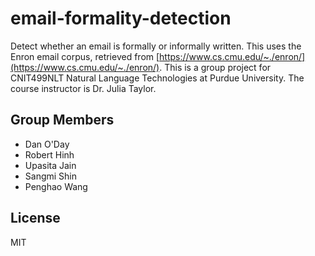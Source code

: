email-formality-detection
=========================

Detect whether an email is formally or informally written. This uses the Enron email corpus, retrieved from [https://www.cs.cmu.edu/~./enron/](https://www.cs.cmu.edu/~./enron/). This is a group project for CNIT499NLT Natural Language Technologies at Purdue University. The course instructor is Dr. Julia Taylor.

Group Members
-------------

 - Dan O'Day
 - Robert Hinh
 - Upasita Jain
 - Sangmi Shin
 - Penghao Wang

License
-------

MIT
